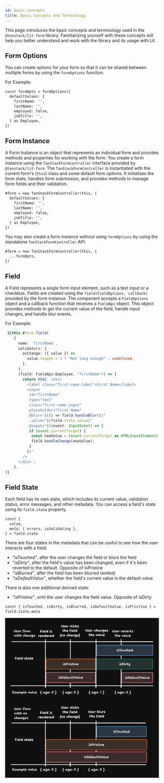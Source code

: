 ```yaml
---
id: basic-concepts
title: Basic Concepts and Terminology
---
```


This page introduces the basic concepts and terminology used in the `@tanstack/lit-form` library. Familiarizing yourself with these concepts will help you better understand and work with the library and its usage with Lit.

## Form Options

You can create options for your form so that it can be shared between multiple forms by using the `formOptions` function.

For Example:

```tsx
const formOpts = formOptions({
  defaultValues: {
    firstName: '',
    lastName: '',
    employed: false,
    jobTitle: '',
  } as Employee,
})
```

## Form Instance

A Form Instance is an object that represents an individual form and provides methods and properties for working with the form. You create a form instance using the `TanStackFormController` interface provided by `@tanstack/lit-form`. The `TanStackFormController` is instantiated with the current form's (`this`) class and some default form options. It initializes the form state, handles form submission, and provides methods to manage form fields and their validation.

```tsx
#form = new TanStackFormController(this, {
  defaultValues: {
    firstName: '',
    lastName: '',
    employed: false,
    jobTitle: '',
  } as Employee,
})
```

You may also create a form instance without using `formOptions` by using the standalone `TanStackFormController` API:

```tsx
#form = new TanStackFormController(this, {
  ...formOpts,
})
```

## Field

A Field represents a single form input element, such as a text input or a checkbox. Fields are created using the `field(FieldOptions, callback)` provided by the form instance. The component accepts a `FieldOptions` object and a callback function that receives a `FieldApi` object. This object provides methods to get the current value of the field, handle input changes, and handle blur events.

For Example:

```ts
 ${this.#form.field(
    {
      name: `firstName`,
      validators: {
        onChange: ({ value }) =>
          value.length < 3 ? "Not long enough" : undefined,
        },
      },
      (field: FieldApi<Employee, "firstName">) => {
        return html` <div>
          <label class="first-name-label">First Name</label>
          <input
           id="firstName"
           type="text"
           class="first-name-input"
           placeholder="First Name"
           @blur="${() => field.handleBlur()}"
           .value="${field.state.value}"
           @input="${(event: InputEvent) => {
           if (event.currentTarget) {
            const newValue = (event.currentTarget as HTMLInputElement).value;
            field.handleChange(newValue);
           }
          }}"
        />
      </div>`;
    },
)}
```

## Field State

Each field has its own state, which includes its current value, validation status, error messages, and other metadata. You can access a field's state using its `field.state` property.

```tsx
const {
  value,
  meta: { errors, isValidating },
} = field.state
```

There are four states in the metadata that can be useful to see how the user interacts with a field:

- _"isTouched"_, after the user changes the field or blurs the field
- _"isDirty"_, after the field's value has been changed, even if it's been reverted to the default. Opposite of isPristine
- _"isBlurred"_, after the field has been blurred (exited)
- _"isDefaultValue"_, whether the field's current value is the default value

There is also one additional derived state:

- _"isPristine"_, until the user changes the field value. Opposite of isDirty

```tsx
const { isTouched, isDirty, isBlurred, isDefaultValue, isPristine } = field.state.meta
```

![Field states](https://raw.githubusercontent.com/TanStack/form/main/docs/assets/field-states.png)
